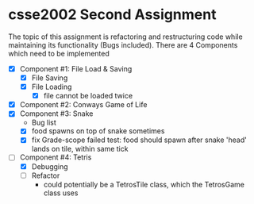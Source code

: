 # csse2002 Second Assignment
The topic of this assignment is refactoring and restructuring code while maintaining its functionality (Bugs included).
There are 4 Components which need to be implemented

- [X] Component #1: File Load & Saving 
  - [X] File Saving
  - [X] File Loading
    - [X] file cannot be loaded twice
- [X] Component #2: Conways Game of Life
- [X] Component #3: Snake
  - Bug list
  - [X] food spawns on top of snake sometimes
  - [X] fix Grade-scope failed test: food should spawn after snake 'head' lands on tile, within same tick
- [ ] Component #4: Tetris
  - [X] Debugging
  - [ ] Refactor
    - could potentially be a TetrosTile class, which the TetrosGame class uses
